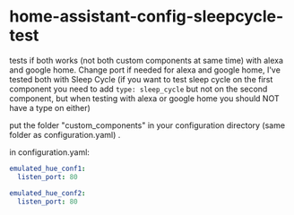 # home-assistant-config-sleepcycle-test

tests if both works (not both custom components at same time) with alexa and google home. Change port if needed for alexa and google home, I've tested both with Sleep Cycle (if you want to test sleep cycle on the first component you need to add `type: sleep_cycle` but not on the second component, but when testing with alexa or google home you should NOT have a type on either)

put the folder "custom_components" in your configuration directory (same folder as configuration.yaml) . 

in configuration.yaml:

```yaml
emulated_hue_conf1:
  listen_port: 80
```

```yaml
emulated_hue_conf2: 
  listen_port: 80
```
